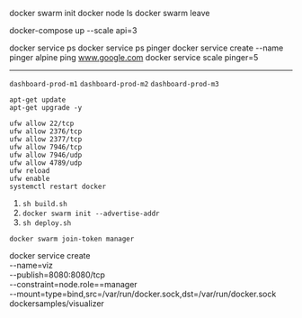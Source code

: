 docker swarm init
docker node ls
docker swarm leave

docker-compose up --scale api=3

docker service ps
docker service ps pinger
docker service create --name pinger alpine ping www.google.com
docker service scale pinger=5

---


`dashboard-prod-m1`
`dashboard-prod-m2`
`dashboard-prod-m3`


```
apt-get update
apt-get upgrade -y
```

```
ufw allow 22/tcp
ufw allow 2376/tcp
ufw allow 2377/tcp
ufw allow 7946/tcp
ufw allow 7946/udp
ufw allow 4789/udp
ufw reload
ufw enable
systemctl restart docker
```


1. `sh build.sh`
1. `docker swarm init --advertise-addr`
1. `sh deploy.sh`

`docker swarm join-token manager`

docker service create \
  --name=viz \
  --publish=8080:8080/tcp \
  --constraint=node.role==manager \
  --mount=type=bind,src=/var/run/docker.sock,dst=/var/run/docker.sock \
  dockersamples/visualizer